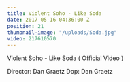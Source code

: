 ```yaml
---
title: Violent Soho - Like Soda
date: 2017-05-16 04:36:00 Z
position: 21
thumbnail-image: "/uploads/Soda.jpg"
video: 217610570
---
```


Violent Soho - Like Soda ( Official Video )

Director: Dan Graetz
Dop: Dan Graetz